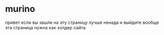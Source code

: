 # murino
привет если вы зашли на эту страницу лучше ненада и выйдите вообще
эта страница нужна как холдер сайта
